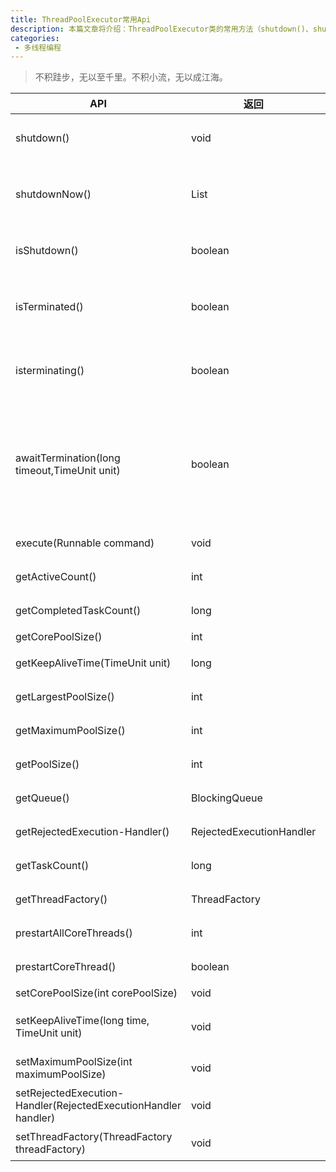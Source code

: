 ```yaml
---
title: ThreadPoolExecutor常用Api
description: 本篇文章将介绍：ThreadPoolExecutor类的常用方法（shutdown()、shutdownNow()、awaitTermination(long timeout,TimeUnit unit)、execute(Runnable command)...）
categories:
 - 多线程编程
---
```


> 不积跬步，无以至千里。不积小流，无以成江海。

<style>
table th:first-of-type {
    width: 25%;
}
table th:nth-of-type(2) {
    width: 20%;
}
table th:nth-of-type(3) {
    width: 55%;
}
</style>

API | 返回 | 描述
---|---|---
shutdown() | void | 拒绝接收新任务，已经接收的任务会继续执行。
shutdownNow() | List<Runnable> | 尝试停止所有正在执行的任务，暂停正在等待的任务，并返回正在等待执行的任务的列表。
isShutdown() | boolean | 调用shutdown()或shutdownNow()方法后返回true。
isTerminated() | boolean | 调用shutdown()或shutdownNow()方法后，成功关闭后返回true。
isterminating() | boolean | 调用shutdown()或shutdownNow()方法后，如果正在终止但尚未完成，则返回 true。
awaitTermination(long timeout,TimeUnit unit) | boolean | 调用shutdown()或shutdownNow()方法后，等待时间内所有任务执行结束且线程池已关闭返回true，超时返回false，等待时被打断抛出InterruptedException。
execute(Runnable command) | void | 在将来的某个时间执行给定的任务。
getActiveCount() | int | 返回正在主动执行任务的线程的大概数量。
getCompletedTaskCount() | long | 返回已完成执行的任务的大概总数。
getCorePoolSize() | int | 返回线程的核心数量。
getKeepAliveTime(TimeUnit unit) | long | 根据时间单位返回线程保持活动时间。
getLargestPoolSize() | int | 返回池中曾经同时存在的最大线程数。
getMaximumPoolSize() | int | 返回允许的最大线程数。
getPoolSize() | int | 返回池中的当前线程数。
getQueue() | BlockingQueue<Runnable> | 返回此执行程序使用的任务队列。
getRejectedExecution-Handler() | RejectedExecutionHandler | 返回无法执行任务的当前处理程序。
getTaskCount() | long | 返回计划执行的任务总数。
getThreadFactory() | ThreadFactory | 返回用于创建新线程的线程工厂。
prestartAllCoreThreads() | int | 启动所有核心线程，使它们空闲地等待工作。
prestartCoreThread() | boolean | 启动一个核心线程，使其闲置地等待工作。
setCorePoolSize(int corePoolSize) | void | 设置核心线程数。
setKeepAliveTime(long time, TimeUnit unit) | void | 设置线程在终止之前可能保持空闲的时间限制。
setMaximumPoolSize(int maximumPoolSize)| void | 设置允许的最大线程数。
setRejectedExecution-Handler(RejectedExecutionHandler handler) | void | 为无法执行的任务设置新的处理程序。
setThreadFactory(ThreadFactory threadFactory) | void | 设置用于创建新线程的线程工厂。
